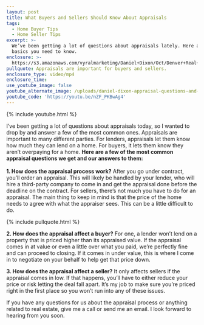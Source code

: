 ```yaml
---
layout: post
title: What Buyers and Sellers Should Know About Appraisals
tags:
  - Home Buyer Tips
  - Home Seller Tips
excerpt: >-
  We’ve been getting a lot of questions about appraisals lately. Here are a few
  basics you need to know.
enclosure: >-
  https://s3.amazonaws.com/vyralmarketing/Daniel+Dixon/Oct/Denver+Real+Estate-+Appraisal+Questions+and+Answers.mp4
pullquote: Appraisals are important for buyers and sellers.
enclosure_type: video/mp4
enclosure_time:
use_youtube_image: false
youtube_alternate_image: /uploads/daniel-dixon-appraisal-questions-and-answers-11-3-17-2.jpg
youtube_code: 'https://youtu.be/nZF_PKBwAg4'
---
```



{% include youtube.html %}

I’ve been getting a lot of questions about appraisals today, so I wanted to drop by and answer a few of the most common ones. Appraisals are important to many different parties. For lenders, appraisals let them know how much they can lend on a home. For buyers, it lets them know they aren’t overpaying for a home. **Here are a few of the most common appraisal questions we get and our answers to them:**<br><br>**1. How does the appraisal process work?** After you go under contract, you’ll order an appraisal. This will likely be handled by your lender, who will hire a third-party company to come in and get the appraisal done before the deadline on the contract. For sellers, there’s not much you have to do for an appraisal. The main thing to keep in mind is that the price of the home needs to agree with what the appraiser sees. This can be a little difficult to do.

{% include pullquote.html %}

**2. How does the appraisal affect a buyer?** For one, a lender won’t lend on a property that is priced higher than its appraised value. If the appraisal comes in at value or even a little over what you paid, we’re perfectly fine and can proceed to closing. If it comes in under value, this is where I come in to negotiate on your behalf to help get that price down.

**3. How does the appraisal affect a seller?** It only affects sellers if the appraisal comes in low. If that happens, you’ll have to either reduce your price or risk letting the deal fall apart. It’s my job to make sure you’re priced right in the first place so you won’t run into any of these issues.

If you have any questions for us about the appraisal process or anything related to real estate, give me a call or send me an email. I look forward to hearing from you soon.